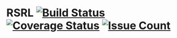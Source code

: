 # RSRL [![Build Status](https://travis-ci.org/tspooner/rsrl.svg?branch=master)](https://travis-ci.org/tspooner/rsrl) [![Coverage Status](https://coveralls.io/repos/github/tspooner/rsrl/badge.svg?branch=master)](https://coveralls.io/github/tspooner/rsrl?branch=master) [![Issue Count](https://codeclimate.com/github/tspooner/rsrl/badges/gpa.svg)](https://codeclimate.com/github/tspooner/rsrl)
